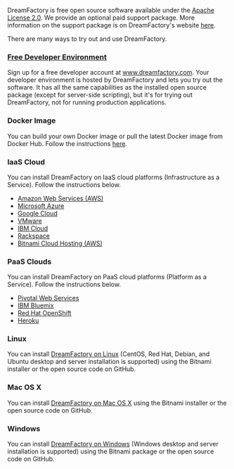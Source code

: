 DreamFactory is free open source software available under the [Apache License 2.0](http://www.apache.org/licenses/LICENSE-2.0.html). We provide an optional paid support package. More information on the support package is on DreamFactory's website [here](http://www.dreamfactory.com/pricing/support). 

There are many ways to try out and use DreamFactory. 

### [Free Developer Environment](Free-Sandbox-Account)

Sign up for a free developer account at <a href="http://www.dreamfactory.com">www.dreamfactory.com</a>. Your developer environment is hosted by DreamFactory and lets you try out the software. It has all the same capabilities as the installed open source package (except for server-side scripting), but it's for trying out DreamFactory, not for running production applications.

### Docker Image

You can build your own Docker image or pull the latest Docker image from Docker Hub. Follow the instructions [here](https://github.com/dreamfactorysoftware/dsp-docker).

### IaaS Cloud

You can install DreamFactory on IaaS cloud platforms (Infrastructure as a Service). Follow the instructions below.

* [Amazon Web Services (AWS)](https://bitnami.com/stack/dreamfactory/cloud/amazon)   
* [Microsoft Azure](https://bitnami.com/stack/dreamfactory/cloud/azure)
* [Google Cloud](https://bitnami.com/stack/dreamfactory/cloud/google)
* [VMware](https://bitnami.com/stack/dreamfactory/virtual-machine)
* [IBM Cloud](https://www.dreamfactory.com/ibmcloudlanding)
* [Rackspace](https://www.dreamfactory.com/rackspacelanding)  
* [Bitnami Cloud Hosting (AWS)](https://bitnami.com/stack/dreamfactory/cloud)   

### PaaS Clouds

You can install DreamFactory on PaaS cloud platforms (Platform as a Service). Follow the instructions below.

* [Pivotal Web Services](http://www.dreamfactory.com/pwslanding)
* [IBM Bluemix](https://www.dreamfactory.com/bluemixlanding)
* [Red Hat OpenShift](Deploying-to-OpenShift)
* [Heroku](Deploying-to-Heroku)

### Linux

You can install [DreamFactory on Linux](Install-on-Linux) (CentOS, Red Hat, Debian, and Ubuntu desktop and server installation is supported) using the Bitnami installer or the open source code on GitHub. 

### Mac OS X

You can install [DreamFactory on Mac OS X](Install-Mac-OS-X) using the Bitnami installer or the open source code on GitHub. 

### Windows

You can install [DreamFactory on Windows](Install-Microsoft-Windows) (Windows desktop and server installation is supported) using the Bitnami package or the open source code on GitHub. 